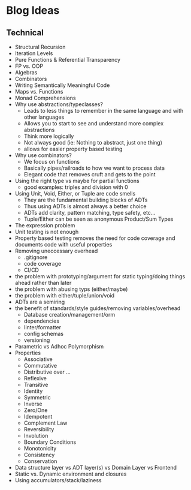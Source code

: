 # Blog Ideas

## Technical
- Structural Recursion
- Iteration Levels
- Pure Functions & Referential Transparency
- FP vs. OOP
- Algebras
- Combinators
- Writing Semantically Meaningful Code
- Maps vs. Functions
- Monad Comprehensions
- Why use abstractions/typeclasses?
    - Leads to less things to remember in the same language and with other languages
    - Allows you to start to see and understand more complex abstractions
    - Think more logically
    - Not always good (ie: Nothing to abstract, just one thing)
    - allows for easier property based testing
- Why use combinators?
    - We focus on functions
    - Basically pipes/railroads to how we want to process data
    - Elegant code that removes cruft and gets to the point
- Using the right type vs maybe for partial functions
    - good examples: triples and division with 0
- Using Unit, Void, Either, or Tuple are code smells
    - They are the fundamental building blocks of ADTs
    - Thus using ADTs is almost always a better choice
    - ADTs add clarity, pattern matching, type safety, etc...
    - Tuple/Either can be seen as anonymous Product/Sum Types
- The expression problem
- Unit testing is not enough
- Property based testing removes the need for code coverage and documents code with useful properties
- Removing uneccessary overhead
    - .gitignore
    - code coverage
    - CI/CD
- the problem with prototyping/argument for static typing/doing things ahead rather than later
- the problem with abusing typs (either/maybe)
- the problem with either/tuple/union/void
- ADTs are a semiring
- the benefit of standards/style guides/removing variables/overhead
    - Database creation/management/orm
    - dependencies
    - linter/formatter
    - config schemas
    - versioning
- Parametric vs Adhoc Polymorphism
- Properties
    - Associative
    - Commutative
    - Distributive over ...
    - Reflexive
    - Transitive
    - Identity
    - Symmetric
    - Inverse
    - Zero/One
    - Idempotent
    - Complement Law
    - Reversibility
    - Involution
    - Boundary Conditions
    - Monotonicity
    - Consistency
    - Conservation
- Data structure layer vs ADT layer(s) vs Domain Layer vs Frontend
- Static vs. Dynamic environment and closures
- Using accumulators/stack/laziness
